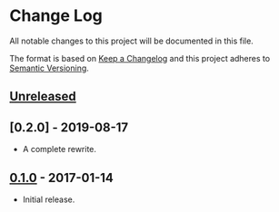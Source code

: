 # Change Log
All notable changes to this project will be documented in this file.

The format is based on [Keep a Changelog](http://keepachangelog.com/)
and this project adheres to [Semantic Versioning](http://semver.org/).

## [Unreleased]

## [0.2.0] - 2019-08-17
- A complete rewrite.

## [0.1.0] - 2017-01-14
- Initial release.

[Unreleased]: https://github.com/RazrFalcon/simplecss/compare/v0.2.0...HEAD
[0.1.0]: https://github.com/RazrFalcon/simplecss/compare/v0.1.0...v0.2.0
